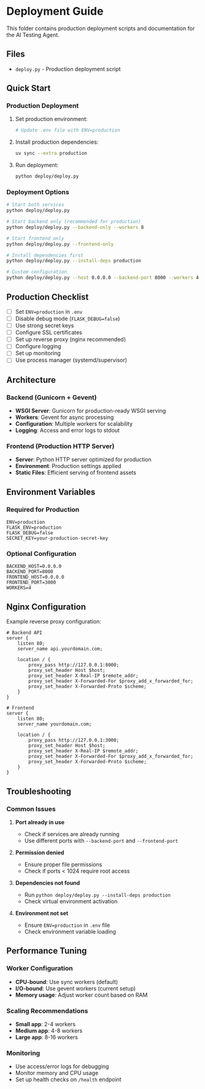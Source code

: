 # Deployment Guide

This folder contains production deployment scripts and documentation for the AI Testing Agent.

## Files

- `deploy.py` - Production deployment script

## Quick Start

### Production Deployment

1. Set production environment:

   ```bash
   # Update .env file with ENV=production
   ```

2. Install production dependencies:

   ```bash
   uv sync --extra production
   ```

3. Run deployment:

   ```bash
   python deploy/deploy.py
   ```

### Deployment Options

```bash
# Start both services
python deploy/deploy.py

# Start backend only (recommended for production)
python deploy/deploy.py --backend-only --workers 8

# Start frontend only
python deploy/deploy.py --frontend-only

# Install dependencies first
python deploy/deploy.py --install-deps production

# Custom configuration
python deploy/deploy.py --host 0.0.0.0 --backend-port 8000 --workers 4
```

## Production Checklist

- [ ] Set `ENV=production` in `.env`
- [ ] Disable debug mode (`FLASK_DEBUG=false`)
- [ ] Use strong secret keys
- [ ] Configure SSL certificates
- [ ] Set up reverse proxy (nginx recommended)
- [ ] Configure logging
- [ ] Set up monitoring
- [ ] Use process manager (systemd/supervisor)

## Architecture

### Backend (Gunicorn + Gevent)

- **WSGI Server**: Gunicorn for production-ready WSGI serving
- **Workers**: Gevent for async processing
- **Configuration**: Multiple workers for scalability
- **Logging**: Access and error logs to stdout

### Frontend (Production HTTP Server)

- **Server**: Python HTTP server optimized for production
- **Environment**: Production settings applied
- **Static Files**: Efficient serving of frontend assets

## Environment Variables

### Required for Production

```env
ENV=production
FLASK_ENV=production
FLASK_DEBUG=false
SECRET_KEY=your-production-secret-key
```

### Optional Configuration

```env
BACKEND_HOST=0.0.0.0
BACKEND_PORT=8000
FRONTEND_HOST=0.0.0.0
FRONTEND_PORT=3000
WORKERS=4
```

## Nginx Configuration

Example reverse proxy configuration:

```nginx
# Backend API
server {
    listen 80;
    server_name api.yourdomain.com;

    location / {
        proxy_pass http://127.0.0.1:8000;
        proxy_set_header Host $host;
        proxy_set_header X-Real-IP $remote_addr;
        proxy_set_header X-Forwarded-For $proxy_add_x_forwarded_for;
        proxy_set_header X-Forwarded-Proto $scheme;
    }
}

# Frontend
server {
    listen 80;
    server_name yourdomain.com;

    location / {
        proxy_pass http://127.0.0.1:3000;
        proxy_set_header Host $host;
        proxy_set_header X-Real-IP $remote_addr;
        proxy_set_header X-Forwarded-For $proxy_add_x_forwarded_for;
        proxy_set_header X-Forwarded-Proto $scheme;
    }
}
```

## Troubleshooting

### Common Issues

1. **Port already in use**

   - Check if services are already running
   - Use different ports with `--backend-port` and `--frontend-port`

2. **Permission denied**

   - Ensure proper file permissions
   - Check if ports < 1024 require root access

3. **Dependencies not found**

   - Run `python deploy/deploy.py --install-deps production`
   - Check virtual environment activation

4. **Environment not set**
   - Ensure `ENV=production` in `.env` file
   - Check environment variable loading

## Performance Tuning

### Worker Configuration

- **CPU-bound**: Use sync workers (default)
- **I/O-bound**: Use gevent workers (current setup)
- **Memory usage**: Adjust worker count based on RAM

### Scaling Recommendations

- **Small app**: 2-4 workers
- **Medium app**: 4-8 workers
- **Large app**: 8-16 workers

### Monitoring

- Use access/error logs for debugging
- Monitor memory and CPU usage
- Set up health checks on `/health` endpoint
